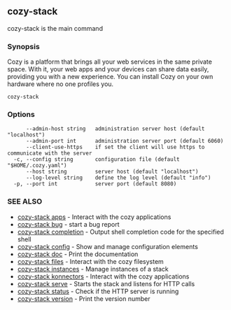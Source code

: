 ## cozy-stack

cozy-stack is the main command

### Synopsis


Cozy is a platform that brings all your web services in the same private space.
With it, your web apps and your devices can share data easily, providing you
with a new experience. You can install Cozy on your own hardware where no one
profiles you.

```
cozy-stack
```

### Options

```
      --admin-host string   administration server host (default "localhost")
      --admin-port int      administration server port (default 6060)
      --client-use-https    if set the client will use https to communicate with the server
  -c, --config string       configuration file (default "$HOME/.cozy.yaml")
      --host string         server host (default "localhost")
      --log-level string    define the log level (default "info")
  -p, --port int            server port (default 8080)
```

### SEE ALSO
* [cozy-stack apps](cozy-stack_apps.md)	 - Interact with the cozy applications
* [cozy-stack bug](cozy-stack_bug.md)	 - start a bug report
* [cozy-stack completion](cozy-stack_completion.md)	 - Output shell completion code for the specified shell
* [cozy-stack config](cozy-stack_config.md)	 - Show and manage configuration elements
* [cozy-stack doc](cozy-stack_doc.md)	 - Print the documentation
* [cozy-stack files](cozy-stack_files.md)	 - Interact with the cozy filesystem
* [cozy-stack instances](cozy-stack_instances.md)	 - Manage instances of a stack
* [cozy-stack konnectors](cozy-stack_konnectors.md)	 - Interact with the cozy applications
* [cozy-stack serve](cozy-stack_serve.md)	 - Starts the stack and listens for HTTP calls
* [cozy-stack status](cozy-stack_status.md)	 - Check if the HTTP server is running
* [cozy-stack version](cozy-stack_version.md)	 - Print the version number

